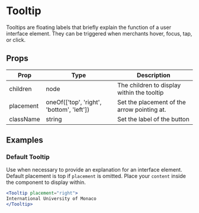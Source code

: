 # Tooltip

Tooltips are floating labels that briefly explain the function of a user interface element. They can be triggered when merchants hover, focus, tap, or click.

## Props

| Prop | Type | Description |
| ---- | ---- | ----------- |
| children | node | The children to display within the tooltip |
| placement | oneOf(['top', 'right', 'bottom', 'left']) | Set the placement of the arrow pointing at. |
| className | string | Set the label of the button |

## Examples

### Default Tooltip

Use when necessary to provide an explanation for an interface element. Default placement is top if `placement` is omitted. Place your `content` inside the component to display within.

```jsx
<Tooltip placement="right">
International University of Monaco
</Tooltip>
```
